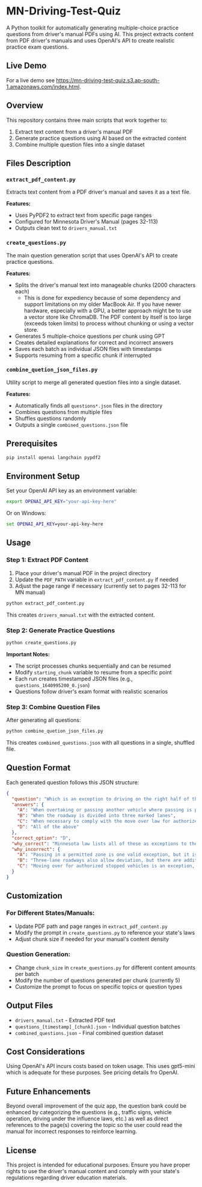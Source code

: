# MN-Driving-Test-Quiz

A Python toolkit for automatically generating multiple-choice practice questions from driver's manual PDFs using AI. This project extracts content from PDF driver's manuals and uses OpenAI's API to create realistic practice exam questions.

## Live Demo

For a live demo see https://mn-driving-test-quiz.s3.ap-south-1.amazonaws.com/index.html.

## Overview

This repository contains three main scripts that work together to:
1. Extract text content from a driver's manual PDF
2. Generate practice questions using AI based on the extracted content
3. Combine multiple question files into a single dataset

## Files Description

### `extract_pdf_content.py`
Extracts text content from a PDF driver's manual and saves it as a text file.

**Features:**
- Uses PyPDF2 to extract text from specific page ranges
- Configured for Minnesota Driver's Manual (pages 32-113)
- Outputs clean text to `drivers_manual.txt`

### `create_questions.py`
The main question generation script that uses OpenAI's API to create practice questions.

**Features:**
- Splits the driver's manual text into manageable chunks (2000 characters each)
  -  This is done for expediency because of some dependency and support limitations on my older MacBook Air. If you have newer hardware, especially with a GPU, a better approach might be to use a vector store like ChromaDB. The PDF content by itself is too large (exceeds token limits) to process without chunking or using a vector store.
- Generates 5 multiple-choice questions per chunk using GPT
- Creates detailed explanations for correct and incorrect answers
- Saves each batch as individual JSON files with timestamps
- Supports resuming from a specific chunk if interrupted

### `combine_quetion_json_files.py`
Utility script to merge all generated question files into a single dataset.

**Features:**
- Automatically finds all `questions*.json` files in the directory
- Combines questions from multiple files
- Shuffles questions randomly
- Outputs a single `combined_questions.json` file

## Prerequisites

```bash
pip install openai langchain pypdf2
```

## Environment Setup

Set your OpenAI API key as an environment variable:

```bash
export OPENAI_API_KEY="your-api-key-here"
```

Or on Windows:
```cmd
set OPENAI_API_KEY=your-api-key-here
```

## Usage

### Step 1: Extract PDF Content

1. Place your driver's manual PDF in the project directory
2. Update the `PDF_PATH` variable in `extract_pdf_content.py` if needed
3. Adjust the page range if necessary (currently set to pages 32-113 for MN manual)

```bash
python extract_pdf_content.py
```

This creates `drivers_manual.txt` with the extracted content.

### Step 2: Generate Practice Questions

```bash
python create_questions.py
```

**Important Notes:**
- The script processes chunks sequentially and can be resumed
- Modify `starting_chunk` variable to resume from a specific point
- Each run creates timestamped JSON files (e.g., `questions_1640995200_0.json`)
- Questions follow driver's exam format with realistic scenarios

### Step 3: Combine Question Files

After generating all questions:

```bash
python combine_quetion_json_files.py
```

This creates `combined_questions.json` with all questions in a single, shuffled file.

## Question Format

Each generated question follows this JSON structure:

```json
{
  "question": "Which is an exception to driving on the right half of the roadway in Minnesota?",
  "answers": {
    "A": "When overtaking or passing another vehicle where passing is permitted",
    "B": "When the roadway is divided into three marked lanes", 
    "C": "When necessary to comply with the move over law for authorized vehicles stopped on the roadway",
    "D": "All of the above"
  },
  "correct_option": "D",
  "why_correct": "Minnesota law lists all of these as exceptions to the requirement to drive on the right half of the roadway.",
  "why_incorrect": {
    "A": "Passing in a permitted zone is one valid exception, but it is not the only one.",
    "B": "Three-lane roadways also allow deviation, but there are additional exceptions.", 
    "C": "Moving over for authorized stopped vehicles is an exception, but not the only one."
  }
}
```

## Customization

### For Different States/Manuals:
- Update PDF path and page ranges in `extract_pdf_content.py`
- Modify the prompt in `create_questions.py` to reference your state's laws
- Adjust chunk size if needed for your manual's content density

### Question Generation:
- Change `chunk_size` in `create_questions.py` for different content amounts per batch
- Modify the number of questions generated per chunk (currently 5)
- Customize the prompt to focus on specific topics or question types

## Output Files

- `drivers_manual.txt` - Extracted PDF text
- `questions_[timestamp]_[chunk].json` - Individual question batches
- `combined_questions.json` - Final combined question dataset

## Cost Considerations

Using OpenAI's API incurs costs based on token usage. This uses gpt5-mini which is adequate for these purposes. See pricing details fro OpenAI.

## Future Enhancements

Beyond overall improvement of the quiz app, the question bank could be enhanced by categorizing the questions (e.g., traffic signs, vehicle operation, driving under the influence laws, etc.) as well as direct references to the page(s) covering the topic so the user could read the manual for incorrect responses to reinforce learning.

## License

This project is intended for educational purposes. Ensure you have proper rights to use the driver's manual content and comply with your state's regulations regarding driver education materials.
